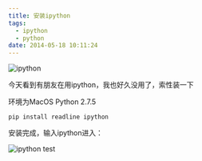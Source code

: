 ```yaml
---
title: 安装ipython
tags:
  - ipython
  - python
date: 2014-05-18 10:11:24
---
```


![ipython](http://opslinux.qiniudn.com/IPython_logo.png)

今天看到有朋友在用ipython，我也好久没用了，索性装一下

环境为MacOS Python 2.7.5


```
pip install readline ipython
```

安装完成，输入ipython进入：

![ipython test](http://opslinux.qiniudn.com/026DF930-C3C9-4C67-B3E7-9A986AC0D033.png)

